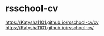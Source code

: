 # rsschool-cv
https://Katysha1101.github.io/rsschool-cv/cv
https://Katysha1101.github.io/rsschool-cv/
